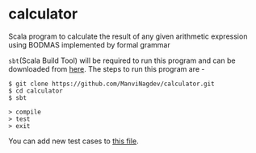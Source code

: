 # calculator
Scala program to calculate the result of any given arithmetic expression using BODMAS implemented by formal grammar

`sbt`(Scala Build Tool) will be required to run this program and can be downloaded from [here](https://www.scala-sbt.org/download.html). The steps to run this program are -
```
$ git clone https://github.com/ManviNagdev/calculator.git
$ cd calculator
$ sbt

> compile
> test
> exit
```
You can add new test cases to [this file](src/test/scala/test1.scala).